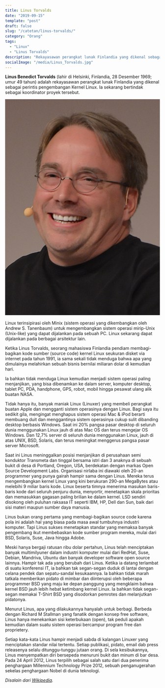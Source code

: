 ```yaml
---
title: Linus Torvalds
date: "2019-09-15"
template: "post"
draft: false
slug: "/catetan/linus-torvalds/"
category: "Orang"
tags:
  - "Linux"
  - "Linus Torvalds"
description: "Rekayasawan perangkat lunak Finlandia yang dikenal sebagai perintis pengembangan Kernel Linux. Ia sekarang bertindak sebagai koordinator proyek tersebut."
socialImage: "/media/Linus_Torvalds.jpg"
---
```


**Linus Benedict Torvalds** (lahir di Helsinki, Finlandia, 28 Desember 1969; umur 49 tahun) adalah rekayasawan perangkat lunak Finlandia yang dikenal sebagai perintis pengembangan Kernel Linux. Ia sekarang bertindak sebagai koordinator proyek tersebut.

![Linus_Torvalds.jpg](/media/Linus_Torvalds.jpg)

Linux terinsipirasi oleh Minix (sistem operasi yang dikembangkan oleh Andrew S. Tanenbaum) untuk mengembangkan sistem operasi mirip-Unix (Unix-like) yang dapat dijalankan pada sebuah PC. Linux sekarang dapat dijalankan pada berbagai arsitektur lain.

Ketika Linus Torvalds, seorang mahasiswa Finlandia pendiam membagi-bagikan kode sumber (source code) kernel Linux seukuran disket via internet pada tahun 1991, ia sama sekali tidak menduga bahwa apa yang dimulainya melahirkan sebuah bisnis bernilai miliaran dolar di kemudian hari.

Ia bahkan tidak menduga Linux kemudian menjadi sistem operasi paling menjanjikan, yang bisa dibenamkan ke dalam server, komputer desktop, tablet PC, PDA, handphone, GPS, robot, mobil hingga pesawat ulang alik buatan NASA.

Tidak hanya itu, banyak maniak Linux (Linuxer) yang membeli perangkat buatan Apple dan mengganti sistem operasinya dengan Linux. Bagi saya itu sedikit gila, mengingat menghapus sistem operasi Mac & iPod berarti membuang duit dan menggantinya sistem operasinya cukup sulit dibanding desktop berbasis Windows. Saat ini 20% pangsa pasar desktop di seluruh dunia menggunakan Linux jauh di atas Mac OS dan terus mengejar OS Windows. Dan 12,7% server di seluruh dunia menggunakan Linux, jauh di atas UNIX, BSD, Solaris, dan terus meningkat menggerus pangsa pasar server Microsoft.

Saat ini Linus meninggalkan posisi menjanjikan di perusahaan semi konduktor Transmeta dan tinggal bersama istri dan 3 anaknya di sebuah bukit di desa di Portland, Oregon, USA, berdekatan dengan markas Open Source Development Labs. Organisasi nirlaba ini diawaki oleh 20-an programmer yang punya gairah hampir sama dengan Linus. Mereka terus mengembangkan kernel Linux yang kini berukuran 290-an MegaBytes atau melebihi 9 miliar baris kode. Linux beserta timnya menerima masukan baris-baris kode dari seluruh penjuru dunia, menyortir, menetapkan skala prioritas dan memasukkan gagasan paling brilian ke dalam kernel. LSD sendiri disokong oleh puluhan raksasa IT seperti IBM, HP, Dell dan Sun, baik dari sisi materi maupun sumber daya manusia.

Linus bukan orang pertama yang membagi-bagikan source code karena pola ini adalah hal yang biasa pada masa awal tumbuhnya industri komputer. Tapi Linus sukses menetapkan standar yang memaksa banyak pengembang ikut membebaskan kode sumber program mereka, mulai dari BSD, Solaris, Suse, Java hingga Adobe.

Meski hanya bergaji ratusan ribu dolar pertahun, Linus telah menciptakan banyak multimilyuner dalam industri komputer mulai dari RedHat, Suse, Debian, Mandriva, Ubuntu dan banyak developer software open source lainnya. Hampir tak ada yang berubah dari Linus. Ketika ia datang terlambat di suatu konferensi IT, ia bahkan tak segan-segan duduk di lantai dengan celana pendek dan sepatu-sandal kesukaannya. Ia bahkan tidak marah tatkala memberikan pidato di mimbar dan diinterupsi oleh beberapa programmer BSD yang maju ke depan panggung yang mengklaim bahwa kernel BSD jauh lebih hebat ketimbang kernel Linux. Ia bahkan tidak segan-segan memakai T-Shirt BSD yang disodorkan pemrotes dan melanjutkan pidatonya.

Menurut Linus, apa yang dilakukannya hanyalah untuk berbagi. Berbeda dengan Richard M Stallman yang fanatik dengan konsep free software, Linus hanya menekankan sisi keterbukaan (open), tak peduli apakah kemudian dalam suatu sistem operasi bercampur program free dan proprietery.

Setiap kata-kata Linus hampir menjadi sabda di kalangan Linuxer yang menciptakan standar nilai tertentu. Setiap publikasi, pidato, email dab press releasenya selalu ditunggu-tunggu jutaan orang. Di sela kesibukannya, Linus menyempatkan diri bersepeda menuruni bukit dan minum di bar desa. Pada 24 April 2012, Linus terpilih sebagai salah satu dari dua penerima penghargaan Millennium Technology Prize 2012, sebuah penganugerahan sekelas penghargaan Nobel di dunia teknologi.

*Disalain dari [Wikipedia](https://id.wikipedia.org/wiki/Linus_Torvalds).*